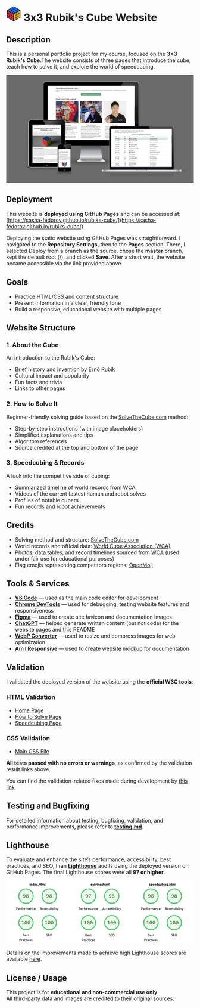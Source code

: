 # ![favicon](./documentation/images/favicon-20-20.svg) 3x3 Rubik's Cube Website


## Description

This is a personal portfolio project for my course, focused on the **3×3 Rubik's Cube**.The website consists of three pages that introduce the cube, teach how to solve it, and explore the world of speedcubing.

![Responsive Mockup](./documentation/images/mockup.webp)


## Deployment

This website is **deployed using GitHub Pages** and can be accessed at: [https://sasha-fedorov.github.io/rubiks-cube/](https://sasha-fedorov.github.io/rubiks-cube/)

Deploying the static website using GitHub Pages was straightforward.
I navigated to the **Repository Settings**, then to the **Pages** section. There, I selected Deploy from a branch as the source, chose the **master** branch, kept the default root (/), and clicked **Save**. After a short wait, the website became accessible via the link provided above.

## Goals

- Practice HTML/CSS and content structure
- Present information in a clear, friendly tone
- Build a responsive, educational website with multiple pages


## Website Structure

### 1. **About the Cube**

An introduction to the Rubik's Cube:

- Brief history and invention by Ernő Rubik
- Cultural impact and popularity
- Fun facts and trivia
- Links to other pages

### 2. **How to Solve It**

Beginner-friendly solving guide based on the [SolveTheCube.com](https://solvethecube.com/) method:

- Step-by-step instructions (with image placeholders)
- Simplified explanations and tips
- Algorithm references
- Source credited at the top and bottom of the page

### 3. **Speedcubing & Records**

A look into the competitive side of cubing:

- Summarized timeline of world records from [WCA](https://www.worldcubeassociation.org/)
- Videos of the current fastest human and robot solves
- Profiles of notable cubers
- Fun records and robot achievements


## Credits

- Solving method and structure: [SolveTheCube.com](https://solvethecube.com/)
- World records and official data: [World Cube Association (WCA)](https://www.worldcubeassociation.org/)
- Photos, data tables, and record timelines sourced from [WCA](https://www.worldcubeassociation.org/) (used under fair use for educational purposes)
- Flag emojis representing competitors regions: [OpenMoji](https://openmoji.org/)


## Tools & Services

- **[VS Code](https://code.visualstudio.com/)** — used as the main code editor for development
- **[Chrome DevTools](https://developer.chrome.com/docs/devtools)** — used for debugging, testing website features and responsiveness 
- **[Figma](https://www.figma.com/)** — used to create site favicon and documentation images
- **[ChatGPT](https://chat.openai.com/)** — helped generate written content (but not code) for the website pages and this README
- **[WebP Converter](https://developers.google.com/speed/webp)** — used to resize and compress images for web optimization
- **[Am I Responsive](https://ui.dev/amiresponsive)** — used to create website mockup for documentation


## Validation

I validated the deployed version of the website using the **official W3C tools**:

### HTML Validation
- [Home Page](https://validator.w3.org/nu/?doc=https%3A%2F%2Fsasha-fedorov.github.io%2Frubiks-cube%2F)
- [How to Solve Page](https://validator.w3.org/nu/?doc=https%3A%2F%2Fsasha-fedorov.github.io%2Frubiks-cube%2Fsolving.html)
- [Speedcubing Page](https://validator.w3.org/nu/?doc=https%3A%2F%2Fsasha-fedorov.github.io%2Frubiks-cube%2Fspeedcubing.html)

### CSS Validation
- [Main CSS File](https://jigsaw.w3.org/css-validator/validator?uri=https%3A%2F%2Fsasha-fedorov.github.io%2Frubiks-cube%2F&profile=css3svg&usermedium=all&warning=1&vextwarning=&lang=en)

**All tests passed with no errors or warnings**, as confirmed by the validation result links above.

You can find the validation-related fixes made during development by [this link](./documentation/testing.md#validation).

## Testing and Bugfixing

For detailed information about testing, bugfixing, validation, and performance improvements, please refer to **[testing.md](./documentation/testing.md)**.

## Lighthouse

To evaluate and enhance the site’s performance, accessibility, best practices, and SEO, I ran **[Lighthouse](https://developer.chrome.com/docs/lighthouse)** audits using the deployed version on GitHub Pages. The final Lighthouse scores were all **97 or higher**.

![Lighthouse Report Screenshot](./documentation/images/lighthouse.png)

Details on the improvements made to achieve high Lighthouse scores are available  [here](./documentation/testing.md#lighthouse).


## License / Usage

This project is for **educational and non-commercial use only**.  
All third-party data and images are credited to their original sources.
